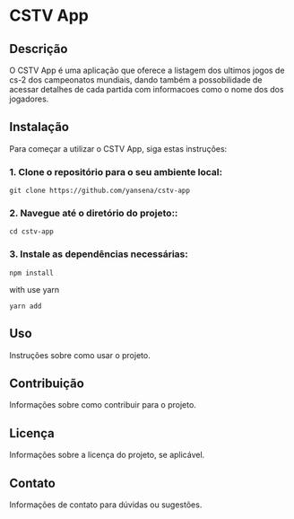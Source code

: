 # CSTV App

## Descrição

O CSTV App é uma aplicação que oferece a listagem dos ultimos jogos de cs-2 dos campeonatos mundiais, dando também a possobilidade de acessar detalhes de cada partida com informacoes como o nome dos dos jogadores.

## Instalação

Para começar a utilizar o CSTV App, siga estas instruções:

### 1. Clone o repositório para o seu ambiente local:

`git clone https://github.com/yansena/cstv-app `

### 2. Navegue até o diretório do projeto::

`cd cstv-app`

### 3. Instale as dependências necessárias:

`npm install`

with use yarn

`yarn add`

## Uso

Instruções sobre como usar o projeto.

## Contribuição

Informações sobre como contribuir para o projeto.

## Licença

Informações sobre a licença do projeto, se aplicável.

## Contato

Informações de contato para dúvidas ou sugestões.
